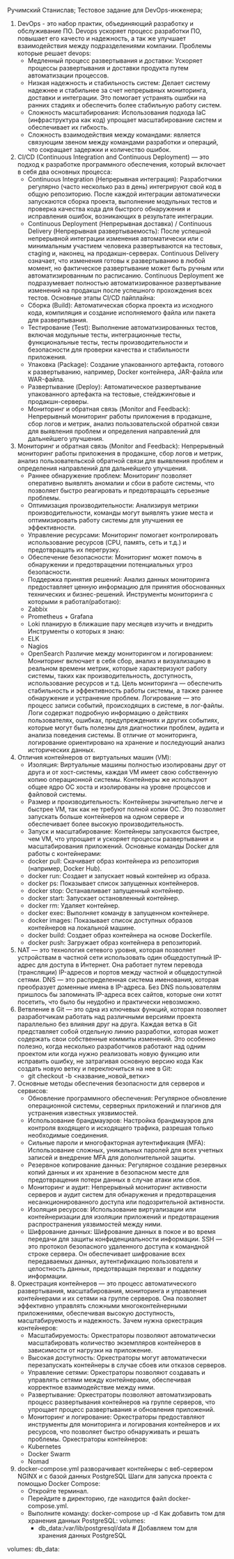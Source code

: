 Ручимский Станислав;
Тестовое задание для DevOps-инженера;
1. DevOps - это набор практик, объединяющий разработку и обслуживание ПО. Devops ускоряет процесс разработки ПО, повышает его качесто и надежность, а так же улучшает взаимодействия между подразделениями компании.
Проблемы которые решает devops:
   - Медленный процесс развертывания и доставки: Ускоряет процессы развертывания и доставки продукта путем автоматизации процессов.
   - Низкая надежность и стабильность систем: Делает систему надежнее и стабильнее за счет непрерывных мониторинга, доставки и интеграции. Это помогает устранять ошибки на ранних стадиях и обеспечить более стабильную работу систем.
   - Сложность масштабирования: Использования подхода IaC (инфраструктура как код) упрощает масштабирование систем и обеспечивает их гибкость.
   - Сложность взаимодействия между командами: является связующим звеном между командами разработки и операций, что сокращает задержки и количество ошибок.
2. CI/CD (Continuous Integration and Continuous Deployment) — это подход к разработке программного обеспечения, который включает в себя два основных процесса:
   - Continuous Integration (Непрерывная интеграция): Разработчики регулярно (часто несколько раз в день) интегрируют свой код в общую репозиторию. После каждой интеграции автоматически запускаются сборка проекта, выполнение модульных тестов и проверка качества кода для быстрого обнаружения и исправления ошибок, возникающих в результате интеграции.
   - Continuous Deployment (Непрерывная доставка) / Continuous Delivery (Непрерывная развертываемость): После успешной непрерывной интеграции изменения автоматически или с минимальным участием человека развертываются на тестовых, стaging и, наконец, на продакшн-серверах. Continuous Delivery означает, что изменения готовы к развертыванию в любой момент, но фактическое развертывание может быть ручным или автоматизированным по расписанию. Continuous Deployment же подразумевает полностью автоматизированное развертывание изменений на продакшн после успешного прохождения всех тестов.
Основные этапы CI/CD пайплайна:
   - Сборка (Build): Автоматическая сборка проекта из исходного кода, компиляция и создание исполняемого файла или пакета для развертывания.
   - Тестирование (Test): Выполнение автоматизированных тестов, включая модульные тесты, интеграционные тесты, функциональные тесты, тесты производительности и безопасности для проверки качества и стабильности приложения.
   - Упаковка (Package): Создание упакованного артефакта, готового к развертыванию, например, Docker контейнера, JAR-файла или WAR-файла.
   - Развертывание (Deploy): Автоматическое развертывание упакованного артефакта на тестовые, стейджинговые и продакшн-серверы.
   - Мониторинг и обратная связь (Monitor and Feedback): Непрерывный мониторинг работы приложения в продакшне, сбор логов и метрик, анализ пользовательской обратной связи для выявления проблем и определения направлений для дальнейшего улучшения.
3. Мониторинг и обратная связь (Monitor and Feedback): Непрерывный мониторинг работы приложения в продакшне, сбор логов и метрик, анализ пользовательской обратной связи для выявления проблем и определения направлений для дальнейшего улучшения.
   - Раннее обнаружение проблем: Мониторинг позволяет оперативно выявлять аномалии и сбои в работе системы, что позволяет быстро реагировать и предотвращать серьезные проблемы.
   - Оптимизация производительности: Анализируя метрики производительности, команды могут выявлять узкие места и оптимизировать работу системы для улучшения ее эффективности.
   - Управление ресурсами: Мониторинг помогает контролировать использование ресурсов (CPU, память, сеть и т.д.) и предотвращать их перегрузку.
   - Обеспечение безопасности: Мониторинг может помочь в обнаружении и предотвращении потенциальных угроз безопасности.
   - Поддержка принятия решений: Анализ данных мониторинга предоставляет ценную информацию для принятия обоснованных технических и бизнес-решений.
Инструменты мониторинга с которыми я работал(работаю):
   - Zabbix
   - Prometheus + Grafana
   - Loki планирую в ближашие пару месяцев изучить и внедрить
Инструменты о которых я знаю:
   - ELK
   - Nagios
   - OpenSearch
Различие между мониторингом и логированием:
Мониторинг включает в себя сбор, анализ и визуализацию в реальном времени метрик, которые характеризуют работу системы, таких как производительность, доступность, использование ресурсов и т.д. Цель мониторинга — обеспечить стабильность и эффективность работы системы, а также раннее обнаружение и устранение проблем.
Логирование — это процесс записи событий, происходящих в системе, в лог-файлы. Логи содержат подробную информацию о действиях пользователях, ошибках, предупреждениях и других событиях, которые могут быть полезны для диагностики проблем, аудита и анализа поведения системы. В отличие от мониторинга, логирование ориентировано на хранение и последующий анализ исторических данных.
4. Отличия контейнеров от виртуальных машин (VM):
   - Изоляция: Виртуальные машины полностью изолированы друг от друга и от хост-системы, каждая VM имеет свою собственную копию операционной системы. Контейнеры же используют общее ядро ОС хоста и изолированы на уровне процессов и файловой системы.
   - Размер и производительность: Контейнеры значительно легче и быстрее VM, так как не требуют полной копии ОС. Это позволяет запускать больше контейнеров на одном сервере и обеспечивает более высокую производительность.
   - Запуск и масштабирование: Контейнеры запускаются быстрее, чем VM, что упрощает и ускоряет процессы развертывания и масштабирования приложений.
Основные команды Docker для работы с контейнерами:
   - docker pull: Скачивает образ контейнера из репозитория (например, Docker Hub).
   - docker run: Создает и запускает новый контейнер из образа.
   - docker ps: Показывает список запущенных контейнеров.
   - docker stop: Останавливает запущенный контейнер.
   - docker start: Запускает остановленный контейнер.
   - docker rm: Удаляет контейнер.
   - docker exec: Выполняет команду в запущенном контейнере.
   - docker images: Показывает список доступных образов контейнеров на локальной машине.
   - docker build: Создает образ контейнера на основе Dockerfile.
   - docker push: Загружает образ контейнера в репозиторий.
5. NAT — это технология сетевого уровня, которая позволяет устройствам в частной сети использовать один общедоступный IP-адрес для доступа в Интернет. Она работает путем перевода (трансляции) IP-адресов и портов между частной и общедоступной сетями.
DNS — это распределенная система именования, которая преобразует доменные имена в IP-адреса. Без DNS пользователям пришлось бы запоминать IP-адреса всех сайтов, которые они хотят посетить, что было бы неудобно и практически невозможно.
6. Ветвление в Git — это одна из ключевых функций, которая позволяет разработчикам работать над различными версиями проекта параллельно без влияния друг на друга. Каждая ветка в Git представляет собой отдельную линию разработки, которая может содержать свои собственные коммиты изменений. Это особенно полезно, когда несколько разработчиков работают над одним проектом или когда нужно реализовать новую функцию или исправить ошибку, не затрагивая основную версию кода
Как создать новую ветку и переключиться на нее в Git:
   - git checkout -b <название_новой_ветки>
7. Основные методы обеспечения безопасности для серверов и сервисов:
   - Обновление программного обеспечения: Регулярное обновление операционной системы, серверных приложений и плагинов для устранения известных уязвимостей.
   - Использование брандмауэров: Настройка брандмауэров для контроля входящего и исходящего трафика, разрешая только необходимые соединения.
   - Сильные пароли и многофакторная аутентификация (MFA): Использование сложных, уникальных паролей для всех учетных записей и внедрение MFA для дополнительной защиты.
   - Резервное копирование данных: Регулярное создание резервных копий данных и их хранение в безопасном месте для предотвращения потери данных в случае атаки или сбоя.
   - Мониторинг и аудит: Непрерывный мониторинг активности серверов и аудит систем для обнаружения и предотвращения несанкционированного доступа или подозрительной активности.
   - Изоляция ресурсов: Использование виртуализации или контейнеризации для изоляции приложений и предотвращения распространения уязвимостей между ними.
   - Шифрование данных: Шифрование данных в покое и во время передачи для защиты конфиденциальности информации.
SSH — это протокол безопасного удаленного доступа к командной строке сервера. Он обеспечивает шифрование всех передаваемых данных, аутентификацию пользователя и целостность данных, предотвращая перехват и подделку информации.
8. Оркестрация контейнеров — это процесс автоматического развертывания, масштабирования, мониторинга и управления контейнерами и их сетями на группе серверов. Она позволяет эффективно управлять сложными многоконтейнерными приложениями, обеспечивая высокую доступность, масштабируемость и надежность.
Зачем нужна оркестрация контейнеров:
   - Масштабируемость: Оркестраторы позволяют автоматически масштабировать количество экземпляров контейнеров в зависимости от нагрузки на приложение.
   - Высокая доступность: Оркестраторы могут автоматически перезапускать контейнеры в случае сбоев или отказов серверов.
   - Управление сетями: Оркестраторы позволяют создавать и управлять сетями между контейнерами, обеспечивая корректное взаимодействие между ними.
   - Развертывание: Оркестраторы позволяют автоматизировать процесс развертывания контейнеров на группе серверов, что упрощает процесс развертывания и обновления приложений.
   - Мониторинг и логирование: Оркестраторы предоставляют инструменты для мониторинга и логирования контейнеров и их ресурсов, что позволяет быстро обнаруживать и решать проблемы.
Оркестраторы контейнеров:
   - Kubernetes
   - Docker Swarm
   - Nomad
9. docker-compose.yml разворачивает контейнеры с веб-сервером NGINX и с базой данных PostgreSQL
Шаги для запуска проекта с помощью Docker Compose:
   - Откройте терминал.
   - Перейдите в директорию, где находится файл docker-compose.yml.
   - Выполните команду: docker-compose up -d
Как добавить том для хранения данных PostgreSQL:
    volumes:
      - db_data:/var/lib/postgresql/data  # Добавляем том для хранения данных PostgreSQL

volumes:
  db_data:
